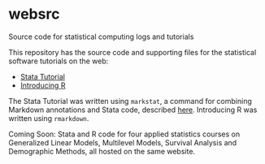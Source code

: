 # websrc
Source code for statistical computing logs and tutorials

This repository has the source code and supporting files for the
statistical software tutorials on the web:

- [Stata Tutorial](https://data.princeton.edu/stata)
- [Introducing R](https://data.princeton.edu/R)

The Stata Tutorial was written using `markstat`, a command for
combining Markdown annotations and Stata code, described
[here](https://grodri.github.io/markstat). Introducing R was
written using `rmarkdown`.

Coming Soon: Stata and R code for four applied statistics
courses on Generalized Linear Models, Multilevel Models,
Survival Analysis and Demographic Methods, all hosted on
the same website.
